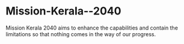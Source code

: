 # Mission-Kerala--2040
Mission Kerala 2040 aims to enhance the capabilities and contain the limitations so that nothing comes in the way of our progress. 
